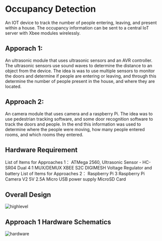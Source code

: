 # Occupancy Detection

An IOT device to track the number of people entering, leaving, and present within a house. The occupancy information can be sent to a central IoT server with Xbee modules wirelessly. 

## Apporach 1:

An ultrasonic module that uses ultrasonic sensors and an AVR controller.  The ultrasonic sensors use sound waves to determine the distance to an object from the device. The idea is was to use multiple sensors to monitor the doors and determine if people are entering or leaving, and through this determine the number of people present in the house, and where they are located. 


## Approach 2: 

An camera module that uses camera and a raspberry Pi. The idea was to use pedestrian tracking software, and some door recognition software to track the doors and people. In the end this information was used to determine where the people were moving, how many people entered rooms, and which rooms they entered.

## Hardware Requirement

List of Items for Approaches 1：
ATMega 2560,
Ultrasonic Sensor - HC-SR04
Dual 4:1 MUX/DEMUX 
XBEE S2C DIGIMESH
Voltage Regulator
and battery
List of Items for Approaches 2：
Raspberry Pi 3 
Raspberry Pi Camera V2
5V 2.5A Micro USB power supply 
MicroSD Card

## Overall Design

![highlevel](https://user-images.githubusercontent.com/42009303/49890942-f0ed1f00-fe0a-11e8-96a2-07cd990ee364.png)


## Approach 1 Hardware Schematics 

![hardware](https://user-images.githubusercontent.com/42009303/49890937-f0548880-fe0a-11e8-9417-ef1461732b3c.png)
